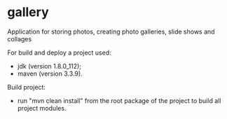 # gallery
Application for storing photos, creating photo galleries, slide shows and collages

For build and deploy a project used:
- jdk (version 1.8.0_112);
- maven (version 3.3.9).

Build project:
- run "mvn clean install" from the root package of the project to build all project modules.